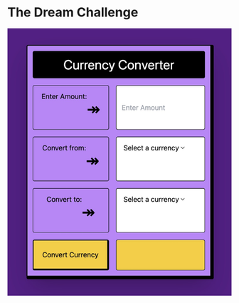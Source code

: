 # The Dream Challenge

![Alt text](/img/Screenshot%202023-01-31%20at%2020.47.53.jpg "Optional title")
